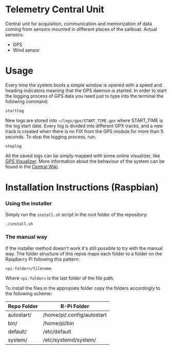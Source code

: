 # Telemetry Central Unit
Central unit for acquisition, communication and memorization of data coming from sensors mounted in different places of the sailboat.
Actual sensors:
- GPS
- Wind sensor

# Usage
Every time the system boots a simple window is opened with a speed and heading indicators meaning that the GPS daemon is started.
In order to start the logging process of GPS data you need just to type into the terminal the following command:
```
startlog
```
New logs are stored into `~/logs/gpx/START_TIME.gpx` where START_TIME is the log start date. Every log is divided into different GPX tracks, and a new track is created when there is no FIX from the GPS module for more than 5 seconds.
To stop the logging process, run:
```
stoplog
```
All the saved logs can be simply mapped with some online visualizer, like [GPS Visualizer](https://www.gpsvisualizer.com).
More information about the behaviour of the system can be found in the [Central Wiki](https://github.com/metis-vela-unipd/telemetry-documentation/wiki).

# Installation Instructions (Raspbian)
### Using the installer
Simply run the `install.sh` script in the root folder of the repository:
```
./install.sh
```

### The manual way
If the installer method doesn't work it's still possible to try with the manual way. The folder structure of this repos maps each folder to a folder on the Raspberry Pi following this pattern:
```
<pi-folder>/filename
```
Where `<pi-folder>` is the last folder of the file path.

To install the files in the appropiate folder copy the folders accordingly to the following scheme:

Repo Folder | R-Pi Folder
------------|------------
autostart/  | /home/pi/.config/autostart
bin/        | /home/pi/bin
default/    | /etc/default
system/     | /etc/systemd/system/
